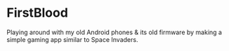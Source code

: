 FirstBlood
==========

Playing around with my old Android phones &amp; its old firmware by making a simple gaming app similar to Space Invaders.
